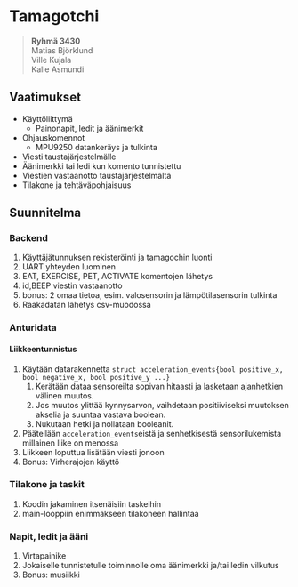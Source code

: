 # Tamagotchi
> **Ryhmä 3430**  
Matias Björklund  
Ville Kujala  
Kalle Asmundi

## Vaatimukset
- Käyttöliittymä
    - Painonapit, ledit ja äänimerkit 
- Ohjauskomennot
    - MPU9250 datankeräys ja tulkinta
- Viesti taustajärjestelmälle
- Äänimerkki tai ledi kun komento tunnistettu
- Viestien vastaanotto taustajärjestelmältä
- Tilakone ja tehtäväpohjaisuus

## Suunnitelma
### Backend
1. Käyttäjätunnuksen rekisteröinti ja tamagochin luonti
2. UART yhteyden luominen
2. EAT, EXERCISE, PET, ACTIVATE komentojen lähetys
3. id,BEEP viestin vastaanotto
4. bonus: 2 omaa tietoa, esim. valosensorin ja lämpötilasensorin tulkinta
5. Raakadatan lähetys csv-muodossa

### Anturidata
#### Liikkeentunnistus
1. Käytään datarakennetta `struct acceleration_events{bool positive_x, bool negative_x, bool positive_y ...}`
    1. Kerätään dataa sensoreilta sopivan hitaasti ja lasketaan ajanhetkien välinen muutos.
    2. Jos muutos ylittää kynnysarvon, vaihdetaan positiiviseksi muutoksen akselia ja suuntaa vastava boolean.
    3. Nukutaan hetki ja nollataan booleanit.
2. Päätellään `acceleration_events`eistä ja senhetkisestä sensorilukemista millainen liike on menossa
3. Liikkeen loputtua lisätään viesti jonoon
4. Bonus: Virherajojen käyttö

### Tilakone ja taskit
1. Koodin jakaminen itsenäisiin taskeihin
2. main-looppiin enimmäkseen tilakoneen hallintaa

### Napit, ledit ja ääni
1. Virtapainike
2. Jokaiselle tunnistetulle toiminnolle oma äänimerkki ja/tai ledin vilkutus
3. Bonus: musiikki
